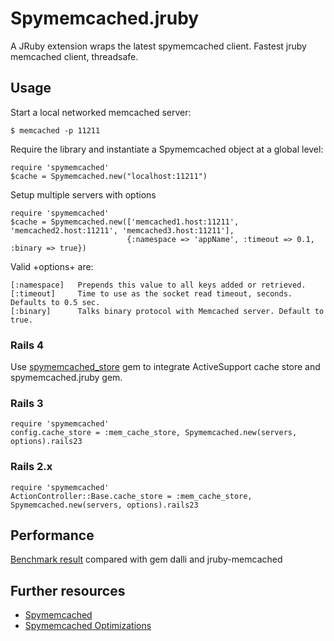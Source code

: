 # Spymemcached.jruby

A JRuby extension wraps the latest spymemcached client.
Fastest jruby memcached client, threadsafe.

## Usage

Start a local networked memcached server:

    $ memcached -p 11211

Require the library and instantiate a Spymemcached object at a global level:

    require 'spymemcached'
    $cache = Spymemcached.new("localhost:11211")

Setup multiple servers with options

    require 'spymemcached'
    $cache = Spymemcached.new(['memcached1.host:11211', 'memcached2.host:11211', 'memcached3.host:11211'],
                              {:namespace => 'appName', :timeout => 0.1, :binary => true})

Valid +options+ are:

    [:namespace]   Prepends this value to all keys added or retrieved.
    [:timeout]     Time to use as the socket read timeout, seconds.  Defaults to 0.5 sec.
    [:binary]      Talks binary protocol with Memcached server. Default to true.

### Rails 4

Use [spymemcached_store](https://github.com/ThoughtWorksStudios/spymemcached_store) gem to integrate ActiveSupport cache store and spymemcached.jruby gem.

### Rails 3

    require 'spymemcached'
    config.cache_store = :mem_cache_store, Spymemcached.new(servers, options).rails23

### Rails 2.x

    require 'spymemcached'
    ActionController::Base.cache_store = :mem_cache_store, Spymemcached.new(servers, options).rails23

## Performance

[Benchmark result](https://github.com/ThoughtWorksStudios/memcached-client-benchmark) compared with gem dalli and jruby-memcached

## Further resources

* [Spymemcached](https://code.google.com/p/spymemcached/)
* [Spymemcached Optimizations](https://code.google.com/p/spymemcached/wiki/Optimizations)
